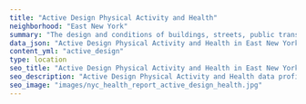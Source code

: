 ```yaml
---
title: "Active Design Physical Activity and Health"
neighborhood: "East New York"
summary: "The design and conditions of buildings, streets, public transportation and parks influence physical activity, use of active transportation and other healthy behavior. A neighborhood's features can also impact the safety of its residents."
data_json: "Active Design Physical Activity and Health in East New York"
content_yml: "active_design"
type: location
seo_title: "Active Design Physical Activity and Health in East New York"
seo_description: "Active Design Physical Activity and Health data profile for the East New York neighborhood of NYC."
seo_image: "images/nyc_health_report_active_design_health.jpg"
---
```

